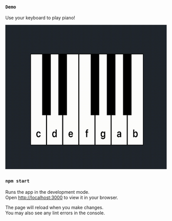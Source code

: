 ### `Demo`
Use your keyboard to play piano!

<img src="https://raw.githubusercontent.com/nathandrapeza/web-piano/main/Piano%20Demo.gif" height="450"/>

### `npm start`

Runs the app in the development mode.\
Open [http://localhost:3000](http://localhost:3000) to view it in your browser.

The page will reload when you make changes.\
You may also see any lint errors in the console.
